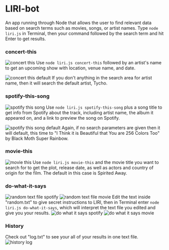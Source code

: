 # LIRI-bot

An app running through Node that allows the user to find relevant data based on search terms such as movies, songs, or artist names.
Type `node liri.js` in Terminal, then your command followed by the search term and hit Enter to get results.

### concert-this
![concert this](./images/concert-this.png)
Use `node liri.js concert-this` followed by an artist's name to get an upcoming show with location, venue name, and date.

![concert this default](./images/concert-this-default.png)
If you don't anything in the search area for artist name, then it will search the default artist, Tycho.

### spotify-this-song
![spotify this song](./images/spotify-this-song.png)
Use `node liri.js spotify-this-song` plus a song title to get info from Spotify about the track, including artist name, the album it appeared on, and a link to preview the song on Spotify.

![spotify this song default](./images/spotify-this-song-default.png)
Again, if no search parameters are given then it will default, this time to "I Think it is Beautiful that You are 256 Colors Too" by Black Moth Super Rainbow.

### movie-this
![movie this](./images/movie-this.png)
Use `node liri.js movie-this` and the movie title you want to search for to get the plot, release date, as well as actors and country of origin for the film. The default in this case is Spirited Away.

### do-what-it-says
![random text file spotify](./images/randomtxt-spotify.png)
![random text file movie](./images/randomtxt-movie.png)
Edit the text inside "random.txt" to give secret instructions to LIRI, then in Terminal enter `node liri.js do-what-it-says`, which will interpret the text file you edited and give you your results.
![do what it says spotify](./images/do-what-it-says-spotify.png)
![do what it says movie](./images/do-what-it-says-movie.png)

### History
Check out "log.txt" to see your all of your results in one text file.
![history log](./images/logtxt.png)
